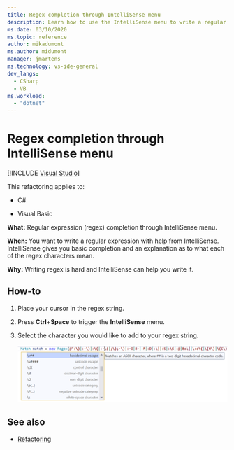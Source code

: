 ```yaml
---
title: Regex completion through IntelliSense menu
description: Learn how to use the IntelliSense menu to write a regular expression with the help of IntelliSense.
ms.date: 03/10/2020
ms.topic: reference
author: mikadumont
ms.author: midumont
manager: jmartens
ms.technology: vs-ide-general
dev_langs:
  - CSharp
  - VB
ms.workload: 
  - "dotnet"
---
```

# Regex completion through IntelliSense menu

 [!INCLUDE [Visual Studio](~/includes/applies-to-version/vs-not-mac.md)]

This refactoring applies to:

- C#

- Visual Basic

**What:** Regular expression (regex) completion through IntelliSense menu.

**When:** You want to write a regular expression with help from IntelliSense. IntelliSense gives you basic completion and an explanation as to what each of the regex characters mean. 

**Why:** Writing regex is hard and IntelliSense can help you write it.

## How-to

1. Place your cursor in the regex string.
2. Press **Ctrl**+**Space** to trigger the **IntelliSense** menu.
3. Select the character you would like to add to your regex string.

   ![Regex Completion IntelliSense](../media/regex-completion-intellisense.png)

## See also

- [Refactoring](../refactoring-in-visual-studio.md)
